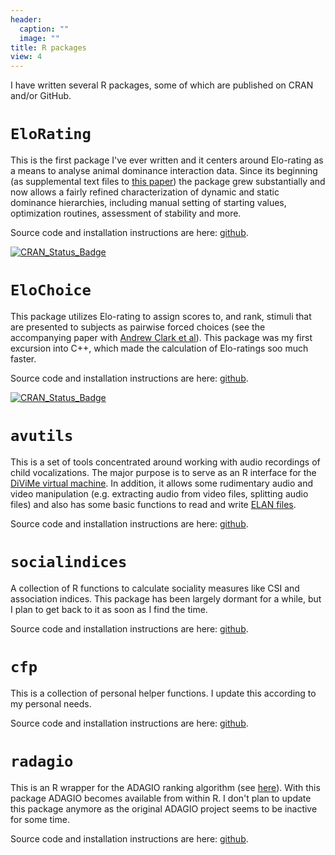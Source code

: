 ```yaml
---
header:
  caption: ""
  image: ""
title: R packages
view: 4
---
```


I have written several R packages, some of which are published on CRAN and/or GitHub.

# `EloRating`

This is the first package I've ever written and it centers around Elo-rating as a means to analyse animal dominance interaction data. Since its beginning (as supplemental text files to [this paper](../publication/2011_neumann)) the package grew substantially and now allows a fairly refined characterization of dynamic and static dominance hierarchies, including manual setting of starting values, optimization routines, assessment of stability and more. 

Source code and installation instructions are here: [github](https://github.com/gobbios/EloRating).

[![CRAN_Status_Badge](https://www.r-pkg.org/badges/version/EloRating)](https://cran.r-project.org/package=EloRating)

# `EloChoice`

This package utilizes Elo-rating to assign scores to, and rank, stimuli that are presented to subjects as pairwise forced choices (see the accompanying paper with [Andrew Clark et al](../publication/2018_clark)). This package was my first excursion into C++, which made the calculation of Elo-ratings soo much faster.

Source code and installation instructions are here: [github](https://github.com/gobbios/EloChoice).

[![CRAN\_Status\_Badge](http://www.r-pkg.org/badges/version/EloChoice)](https://cran.r-project.org/package=EloChoice)

# `avutils`

This is a set of tools concentrated around working with audio recordings of child vocalizations. The major purpose is to serve as an R interface for the [DiViMe virtual machine](https://github.com/srvk/DiViMe). In addition, it allows some rudimentary audio and video manipulation (e.g. extracting audio from video files, splitting audio files) and also has some basic functions to read and write [ELAN files](https://tla.mpi.nl/tools/tla-tools/elan/).

Source code and installation instructions are here: [github](https://github.com/gobbios/avutils).

# `socialindices`

A collection of R functions to calculate sociality measures like CSI and association indices. This package has been largely dormant for a while, but I plan to get back to it as soon as I find the time.

Source code and installation instructions are here: [github](https://github.com/gobbios/socialindices).

# `cfp`

This is a collection of personal helper functions. I update this according to my personal needs.

Source code and installation instructions are here: [github](https://github.com/gobbios/cfp).

# `radagio`
 
This is an R wrapper for the ADAGIO ranking algorithm (see [here](http://ngonga.github.io/adagio/)). With this package ADAGIO becomes available from within R. I don't plan to update this package anymore as the original ADAGIO project seems to be inactive for some time.

Source code and installation instructions are here: [github](https://github.com/gobbios/radagio).